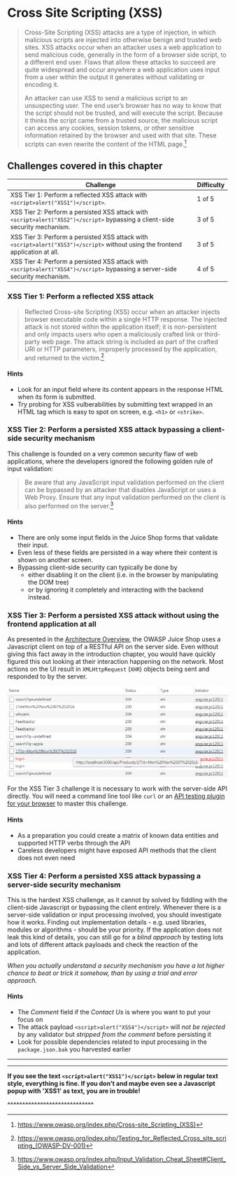 # Cross Site Scripting (XSS)

> Cross-Site Scripting (XSS) attacks are a type of injection, in which malicious scripts are injected into otherwise benign and trusted web sites. XSS attacks occur when an attacker uses a web application to send malicious code, generally in the form of a browser side script, to a different end user. Flaws that allow these attacks to succeed are quite widespread and occur anywhere a web application uses input from a user within the output it generates without validating or encoding it.
>
> An attacker can use XSS to send a malicious script to an unsuspecting user. The end user’s browser has no way to know that the script should not be trusted, and will execute the script. Because it thinks the script came from a trusted source, the malicious script can access any cookies, session tokens, or other sensitive information retained by the browser and used with that site. These scripts can even rewrite the content of the HTML page.[^1]

## Challenges covered in this chapter

| Challenge | Difficulty |
| --------- | ---------- |
| XSS Tier 1: Perform a reflected XSS attack with `<script>alert("XSS1")</script>`. | 1 of 5 |
| XSS Tier 2: Perform a persisted XSS attack with `<script>alert("XSS2")</script>` bypassing a client-side security mechanism. | 3 of 5 |
| XSS Tier 3: Perform a persisted XSS attack with `<script>alert("XSS3")</script>` without using the frontend application at all. | 3 of 5 |
| XSS Tier 4: Perform a persisted XSS attack with `<script>alert("XSS4")</script>` bypassing a server-side security mechanism. | 4 of 5 |

### XSS Tier 1: Perform a reflected XSS attack

> Reflected Cross-site Scripting (XSS) occur when an attacker injects browser executable code within a single HTTP response. The injected attack is not stored within the application itself; it is non-persistent and only impacts users who open a maliciously crafted link or third-party web page. The attack string is included as part of the crafted URI or HTTP parameters, improperly processed by the application, and returned to the victim.[^2]

#### Hints

* Look for an input field where its content appears in the response HTML when its form is submitted.
* Try probing for XSS vulberabilities by submitting text wrapped in an HTML tag which is easy to spot on screen, e.g. `<h1>` or `<strike>`.

### XSS Tier 2: Perform a persisted XSS attack bypassing a client-side security mechanism

This challenge is founded on a very common security flaw of web applications, where the developers ignored the following golden rule of input validation:

> Be aware that any JavaScript input validation performed on the client can be bypassed by an attacker that disables JavaScript or uses a Web Proxy. Ensure that any input validation performed on the client is also performed on the server.[^3]

#### Hints

* There are only some input fields in the Juice Shop forms that validate their input.
* Even less of these fields are persisted in a way where their content is shown on another screen.
* Bypassing client-side security can typically be done by
  * either disabling it on the client (i.e. in the browser by manipulating the DOM tree)
  * or by ignoring it completely and interacting with the backend instead.

### XSS Tier 3: Perform a persisted XSS attack without using the frontend application at all

As presented in the [Architecture Overview](/introduction/architecture.md), the OWASP Juice Shop uses a Javascript client on top of a RESTful API on the server side. Even without giving this fact away in the introduction chapter, you would have quickly figured this out looking at their interaction happening on the network. Most actions on the UI result in `XMLHttpRequest` (`XHR`) objects being sent and responded to by the server.

![XHR requests to the backend API](img/xhr-api_requests.png)

For the XSS Tier 3 challenge it is necessary to work with the server-side API directly. You will need a command line tool like `curl` or an [API testing plugin for your browser](/part1/rules.md#apiTestingPlugin) to master this challenge.

#### Hints

* As a preparation you could create a matrix of known data entities and supported HTTP verbs through the API
* Careless developers might have exposed API methods that the client does not even need

### XSS Tier 4: Perform a persisted XSS attack bypassing a server-side security mechanism

This is the hardest XSS challenge, as it cannot by solved by fiddling with the client-side Javascript or bypassing the client entirely.
Whenever there is a server-side validation or input processing involved, you should investigate how it works. Finding out implementation
details - e.g. used libraries, modules or algorithms - should be your priority. If the application does not leak this kind of details,
you can still go for a _blind approach_ by testing lots and lots of different attack payloads and check the reaction of the application.

_When you actually understand a security mechanism you have a lot higher chance to beat or trick it somehow, than by using a trial and error approach._

#### Hints

* The _Comment_ field if the _Contact Us_ is where you want to put your focus on
* The attack payload `<script>alert("XSS4")</script>` will _not be rejected_ by any validator but _stripped from the comment_ before persisting it
* Look for possible dependencies related to input processing in the `package.json.bak` you harvested earlier

----

[^1]: https://www.owasp.org/index.php/Cross-site_Scripting_(XSS)
[^2]: https://www.owasp.org/index.php/Testing_for_Reflected_Cross_site_scripting_(OWASP-DV-001)
[^3]: https://www.owasp.org/index.php/Input_Validation_Cheat_Sheet#Client_Side_vs_Server_Side_Validation

----

__If you see the text `<script>alert("XSS1")</script>` below in regular text style, everything is fine. If you don't and maybe even see a Javascript popup with 'XSS1' as text, you are in trouble!__
<script>alert("XSS1")</script>
__^^^^^^^^^^^^^^^^^^^^^^^^^^^^^__
